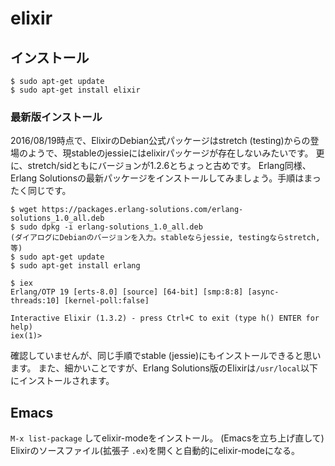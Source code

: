# elixir

## インストール

```
$ sudo apt-get update
$ sudo apt-get install elixir
```

### 最新版インストール

2016/08/19時点で、ElixirのDebian公式パッケージはstretch (testing)からの登場のようで、現stableのjessieにはelixirパッケージが存在しないみたいです。
更に、stretch/sidともにバージョンが1.2.6とちょっと古めです。
Erlang同様、Erlang Solutionsの最新パッケージをインストールしてみましょう。手順はまったく同じです。

```
$ wget https://packages.erlang-solutions.com/erlang-solutions_1.0_all.deb
$ sudo dpkg -i erlang-solutions_1.0_all.deb
(ダイアログにDebianのバージョンを入力。stableならjessie, testingならstretch, 等)
$ sudo apt-get update
$ sudo apt-get install erlang

$ iex
Erlang/OTP 19 [erts-8.0] [source] [64-bit] [smp:8:8] [async-threads:10] [kernel-poll:false]

Interactive Elixir (1.3.2) - press Ctrl+C to exit (type h() ENTER for help)
iex(1)> 
```

確認していませんが、同じ手順でstable (jessie)にもインストールできると思います。
また、細かいことですが、Erlang Solutions版のElixirは`/usr/local`以下にインストールされます。

## Emacs

`M-x list-package` してelixir-modeをインストール。
(Emacsを立ち上げ直して) Elixirのソースファイル(拡張子 `.ex`)を開くと自動的にelixir-modeになる。

